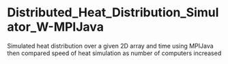 # Distributed_Heat_Distribution_Simulator_W-MPIJava
Simulated heat distribution over a given 2D array and time using MPIJava then compared speed of heat simulation as number of computers increased
